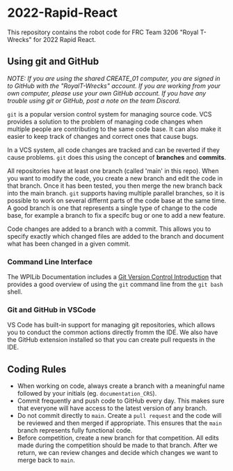 # 2022-Rapid-React

This repository contains the robot code for FRC Team 3206 "Royal T-Wrecks" for 2022 Rapid React.

## Using git and GitHub
*NOTE: If you are using the shared CREATE_01 computer, you are signed in to GitHub with the "RoyalT-Wrecks" account. If you are working from your own computer, please use your own GitHub account. If you have any trouble using git or GitHub, post a note on the team Discord.*

`git` is a popular version control system for managing source code. VCS provides a solution to the problem of managing code changes when multiple people are contributing to the same code base. It can also make it easier to keep track of changes and correct ones that cause bugs.

In a VCS system, all code changes are tracked and can be reverted if they cause problems. `git` does this using the concept of **branches** and **commits**. 

All repositories have at least one branch (called 'main' in this repo). When you want to modify the code, you create a new branch and edit the code in that branch. Once it has been tested, you then merge the new branch back into the main branch. `git` supports having multiple parallel branches, so it is possible to work on several differnt parts of the code base at the same time. A good branch is one that represents a single type of change to the code base, for example a branch to fix a specifc bug or one to add a new feature.

Code changes are added to a branch with a commit. This allows you to specify exactly which changed files are added to the branch and document what has been changed in a given commit. 

### Command Line Interface
The WPILib Documentation includes a [Git Version Control Introduction](https://docs.wpilib.org/en/stable/docs/software/basic-programming/git-getting-started.html) that provides a good overview of using the `git` command line from the `git bash` shell.

### Git and GitHub in VSCode
VS Code has built-in support for managing git repositories, which allows you to conduct the common actions directly fromm the IDE. We also have the GitHub extension installed so that you can create pull requests in the IDE.


## Coding Rules

* When working on code, always create a branch with a meaningful name followed by your initials (eg. `documentation_CRS`). 
* Commit frequently and push code to GitHub every day. This makes sure that everyone will have access to the latest version of any branch.   
* Do not commit directly to `main`. Create a `pull request` and the code will be reviewed and then merged if appropriate. This ensures that the `main` branch represents fully functional code.
* Before competition, create a new branch for that competition. All edits made during the competition should be made to that branch. After we return, we can review changes and decide which changes we want to merge back to `main`.

